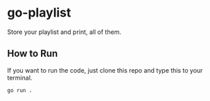 # go-playlist
Store your playlist and print, all of them.
## How to Run
If you want to run the code, just clone this repo and type this to your terminal.
```
go run .
```